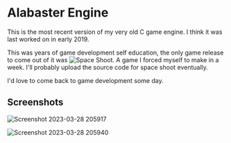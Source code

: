 # Alabaster Engine
 This is the most recent version of my very old C game engine. I think it was last worked on in early 2019.
 
This was years of game development self education, the only game release to come out of it was ![Space Shoot](https://izach.itch.io/space-shoot). A game I forced myself to make in a week. I'll probably upload the source code for space shoot eventually.
 
I'd love to come back to game development some day.

## Screenshots

![Screenshot 2023-03-28 205917](https://user-images.githubusercontent.com/110787538/228399561-9027860d-8776-4d81-adf9-292d44d70b8b.png)

![Screenshot 2023-03-28 205940](https://user-images.githubusercontent.com/110787538/228399566-d9c1713d-f460-41eb-8d8e-5dd96d38b733.png)
